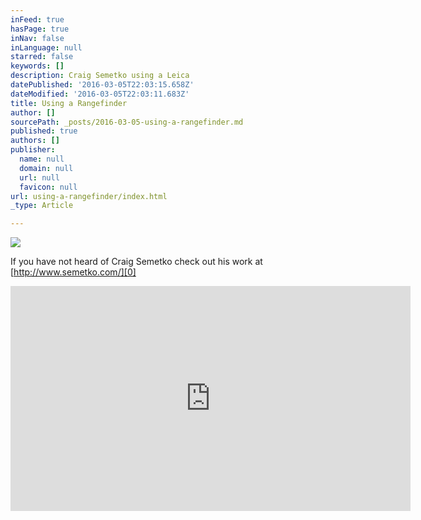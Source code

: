 ```yaml
---
inFeed: true
hasPage: true
inNav: false
inLanguage: null
starred: false
keywords: []
description: Craig Semetko using a Leica
datePublished: '2016-03-05T22:03:15.658Z'
dateModified: '2016-03-05T22:03:11.683Z'
title: Using a Rangefinder
author: []
sourcePath: _posts/2016-03-05-using-a-rangefinder.md
published: true
authors: []
publisher:
  name: null
  domain: null
  url: null
  favicon: null
url: using-a-rangefinder/index.html
_type: Article

---
```

![](https://s3-us-west-2.amazonaws.com/the-grid-img/p/afdacdeed2df6d66ac6abe68ffd652df214552fe.jpg)

If you have not heard of Craig Semetko check out his work at [http://www.semetko.com/][0]

<iframe width="640" height="360" src="https://www.youtube.com/embed/neN2QxYWj_w" frameborder="0" allowfullscreen="allowfullscreen" style=""></iframe>



[0]: http://www.semetko.com/